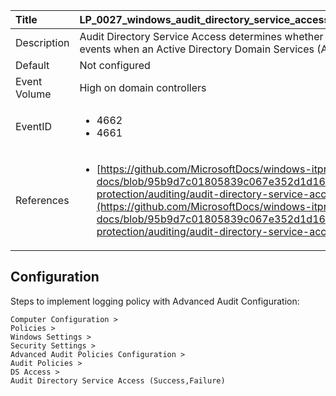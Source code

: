 | Title          | LP_0027_windows_audit_directory_service_access                                                                     |
|:---------------|:--------------------------------------------------------------------------------|
| Description    | Audit Directory Service Access determines whether the operating  system generates audit events when an Active Directory Domain  Services (AD DS) object is accessed.                                                               |
| Default        | Not configured                                                                   |
| Event Volume   | High on domain controllers                                                                    |
| EventID        | <ul><li>4662</li><li>4661</li></ul>         |
| References     | <ul><li>[https://github.com/MicrosoftDocs/windows-itpro-docs/blob/95b9d7c01805839c067e352d1d16702604b15f11/windows/security/threat-protection/auditing/audit-directory-service-access.md](https://github.com/MicrosoftDocs/windows-itpro-docs/blob/95b9d7c01805839c067e352d1d16702604b15f11/windows/security/threat-protection/auditing/audit-directory-service-access.md)</li></ul> |



## Configuration

Steps to implement logging policy with Advanced Audit Configuration:
```
Computer Configuration > 
Policies > 
Windows Settings > 
Security Settings > 
Advanced Audit Policies Configuration > 
Audit Policies > 
DS Access > 
Audit Directory Service Access (Success,Failure)
```


